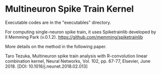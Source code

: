 # Multineuron Spike Train Kernel

Executable codes are in the "executables" directory.

For computing single-neuron spike train, it uses Spiketrainlib developed by Il Memming Park (v.0.1.2).
https://github.com/memming/spiketrainlib

More details on the method in the following paper.

Taro Tezuka, Multineuron spike train analysis with R-convolution linear combination kernel, Neural Networks, Vol. 102, pp. 67-77, Elsevier, June 2018. [DOI: 10.1016/j.neunet.2018.02.013]



